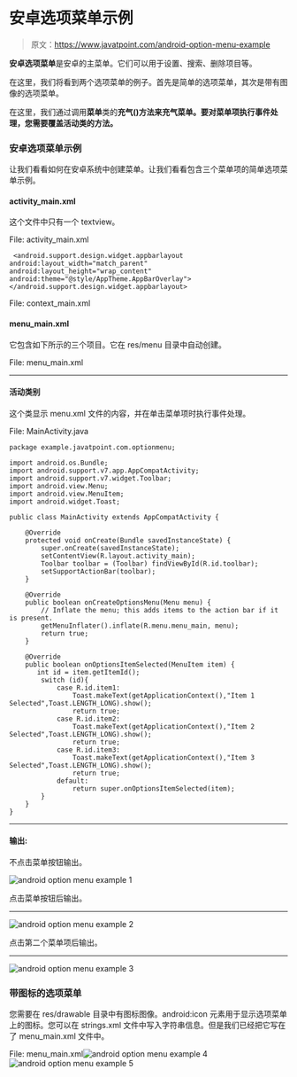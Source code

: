 # 安卓选项菜单示例

> 原文：<https://www.javatpoint.com/android-option-menu-example>

**安卓选项菜单**是安卓的主菜单。它们可以用于设置、搜索、删除项目等。

在这里，我们将看到两个选项菜单的例子。首先是简单的选项菜单，其次是带有图像的选项菜单。

在这里，我们通过调用**菜单**类的**充气()**方法来充气菜单。要对菜单项执行事件处理，您需要覆盖活动类的**方法。**

### 安卓选项菜单示例

让我们看看如何在安卓系统中创建菜单。让我们看看包含三个菜单项的简单选项菜单示例。

#### activity_main.xml

这个文件中只有一个 textview。

File: activity_main.xml

```
 <android.support.design.widget.appbarlayout android:layout_width="match_parent" android:layout_height="wrap_content" android:theme="@style/AppTheme.AppBarOverlay"></android.support.design.widget.appbarlayout> 

```

File: context_main.xml

#### menu_main.xml

它包含如下所示的三个项目。它在 res/menu 目录中自动创建。

File: menu_main.xml

* * *

#### 活动类别

这个类显示 menu.xml 文件的内容，并在单击菜单项时执行事件处理。

File: MainActivity.java

```
package example.javatpoint.com.optionmenu;

import android.os.Bundle;
import android.support.v7.app.AppCompatActivity;
import android.support.v7.widget.Toolbar;
import android.view.Menu;
import android.view.MenuItem;
import android.widget.Toast;

public class MainActivity extends AppCompatActivity {

    @Override
    protected void onCreate(Bundle savedInstanceState) {
        super.onCreate(savedInstanceState);
        setContentView(R.layout.activity_main);
        Toolbar toolbar = (Toolbar) findViewById(R.id.toolbar);
        setSupportActionBar(toolbar);
    }

    @Override
    public boolean onCreateOptionsMenu(Menu menu) {
        // Inflate the menu; this adds items to the action bar if it is present.
        getMenuInflater().inflate(R.menu.menu_main, menu);
        return true;
    }

    @Override
    public boolean onOptionsItemSelected(MenuItem item) {
       int id = item.getItemId();
        switch (id){
            case R.id.item1:
                Toast.makeText(getApplicationContext(),"Item 1 Selected",Toast.LENGTH_LONG).show();
                return true;
            case R.id.item2:
                Toast.makeText(getApplicationContext(),"Item 2 Selected",Toast.LENGTH_LONG).show();
                return true;
            case R.id.item3:
                Toast.makeText(getApplicationContext(),"Item 3 Selected",Toast.LENGTH_LONG).show();
                return true;
            default:
                return super.onOptionsItemSelected(item);
        }
    }
}

```

* * *

#### 输出:

不点击菜单按钮输出。

![android option menu example 1](img/6ff2d771cda7be8e54c86e055b470f18.png)

点击菜单按钮后输出。

* * *

![android option menu example 2](img/b141cd7866aad4f8c1ae351d6d46d514.png)

点击第二个菜单项后输出。

* * *

![android option menu example 3](img/928c75ce1611cfa6ea757cf9131bbe2f.png)

### 带图标的选项菜单

您需要在 res/drawable 目录中有图标图像。android:icon 元素用于显示选项菜单上的图标。您可以在 strings.xml 文件中写入字符串信息。但是我们已经把它写在了 menu_main.xml 文件中。

File: menu_main.xml![android option menu example 4](img/0d6a5746ae5bb686677901b8405230f4.png) ![android option menu example 5](img/51336a8667f199de38ba2b16ea511802.png)